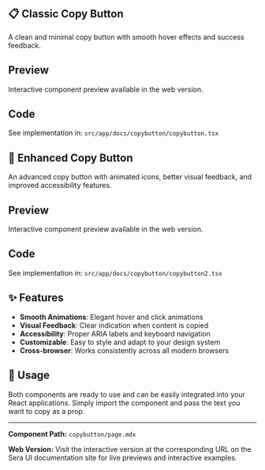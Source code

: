 ## 📋 Classic Copy Button 

A clean and minimal copy button with smooth hover effects and success feedback.

## Preview

Interactive component preview available in the web version.

## Code

See implementation in: `src/app/docs/copybutton/copybutton.tsx`

## 🎨 Enhanced Copy Button

An advanced copy button with animated icons, better visual feedback, and improved accessibility features.

## Preview

Interactive component preview available in the web version.

## Code

See implementation in: `src/app/docs/copybutton/copybutton2.tsx`

## ✨ Features

- **Smooth Animations**: Elegant hover and click animations
- **Visual Feedback**: Clear indication when content is copied
- **Accessibility**: Proper ARIA labels and keyboard navigation
- **Customizable**: Easy to style and adapt to your design system
- **Cross-browser**: Works consistently across all modern browsers

## 🚀 Usage

Both components are ready to use and can be easily integrated into your React applications. Simply import the component and pass the text you want to copy as a prop.

---

**Component Path:** `copybutton/page.mdx`

**Web Version:** Visit the interactive version at the corresponding URL on the Sera UI documentation site for live previews and interactive examples.
